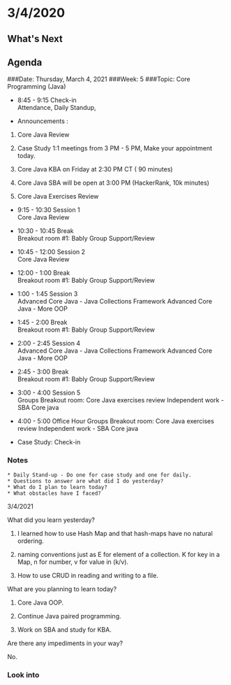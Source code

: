 # 3/4/2020 
## What's Next
###
## Agenda	
###Date:	Thursday, March 4, 2021
###Week:	 5 
###Topic: Core Programming (Java)  
- 8:45	-	9:15	Check-in	
Attendance,
Daily Standup,

- Announcements :

1. Core Java Review

2. Case Study 1:1 meetings from 3 PM - 5 PM, Make your appointment today.

3. Core Java KBA on Friday at 2:30 PM CT ( 90 minutes)

4. Core Java SBA will be open at 3:00 PM (HackerRank, 10k minutes)

5. Core Java Exercises Review

- 9:15	-	10:30	Session 1	
Core Java Review

- 10:30	-	10:45	Break	
Breakout room #1: Bably
Group Support/Review

- 10:45	-	12:00	Session 2	
Core Java Review                          

- 12:00	-	1:00	Break	
Breakout room #1: Bably
Group Support/Review

- 1:00	-	1:45	Session 3	
Advanced Core Java - Java Collections Framework
Advanced Core Java - More OOP

- 1:45	-	2:00	Break	
Breakout room #1: Bably
Group Support/Review

- 2:00 - 2:45	Session 4	                  
Advanced Core Java - Java Collections Framework
Advanced Core Java - More OOP

         

- 2:45 - 3:00	Break	
Breakout room #1: Bably
Group Support/Review

- 3:00	-	4:00	Session 5	
Groups Breakout room: Core Java exercises review
Independent work - SBA Core java

- 4:00 - 5:00	Office Hour	
Groups Breakout room: Core Java exercises review
Independent work - SBA Core java
- Case Study: Check-in
### Notes

	* Daily Stand-up - Do one for case study and one for daily.
	* Questions to answer are what did I do yesterday?
	* What do I plan to learn today?
	* What obstacles have I faced?

3/4/2021

What did you learn yesterday? 

1. I learned how to use Hash Map and that hash-maps have no natural ordering.

2. naming conventions just as E for element of a collection. K for key in a Map, n for number, v for value in (k/v).

3. How to use CRUD in reading and writing to a file.

What are you planning to learn today?

1. Core Java OOP.

2. Continue Java paired programming.

3. Work on SBA and study for KBA.

Are there any impediments in your way?

No.

### Look into